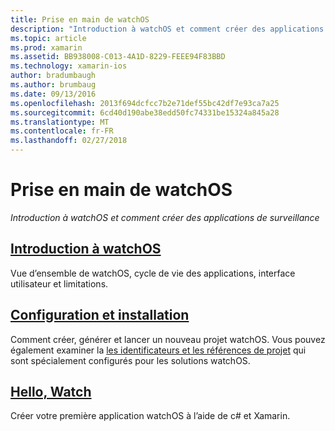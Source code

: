 ```yaml
---
title: Prise en main de watchOS
description: "Introduction à watchOS et comment créer des applications de surveillance"
ms.topic: article
ms.prod: xamarin
ms.assetid: BB938008-C013-4A1D-8229-FEEE94F83BBD
ms.technology: xamarin-ios
author: bradumbaugh
ms.author: brumbaug
ms.date: 09/13/2016
ms.openlocfilehash: 2013f694dcfcc7b2e71def55bc42df7e93ca7a25
ms.sourcegitcommit: 6cd40d190abe38edd50fc74331be15324a845a28
ms.translationtype: MT
ms.contentlocale: fr-FR
ms.lasthandoff: 02/27/2018
---
```

# <a name="getting-started-with-watchos"></a>Prise en main de watchOS

_Introduction à watchOS et comment créer des applications de surveillance_

## <a name="introduction-to-watchosioswatchosget-startedintro-to-watchosmd"></a>[Introduction à watchOS](~/ios/watchos/get-started/intro-to-watchos.md)

Vue d’ensemble de watchOS, cycle de vie des applications, interface utilisateur et limitations.

## <a name="setup--installationioswatchosget-startedinstallationmd"></a>[Configuration et installation](~/ios/watchos/get-started/installation.md)

Comment créer, générer et lancer un nouveau projet watchOS.
Vous pouvez également examiner la [les identificateurs et les références de projet](~/ios/watchos/get-started/project-references.md) qui sont spécialement configurés pour les solutions watchOS.

## <a name="hello-watchioswatchosget-startedhello-watchmd"></a>[Hello, Watch](~/ios/watchos/get-started/hello-watch.md)

Créer votre première application watchOS à l’aide de c# et Xamarin.

